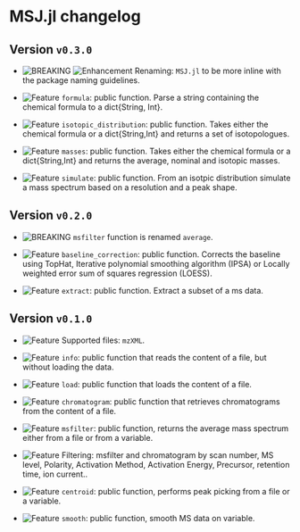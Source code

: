 # MSJ.jl changelog

## Version `v0.3.0`

* ![BREAKING][badge-breaking] ![Enhancement][badge-enhancement] Renaming: `MSJ.jl` to be more inline with the package naming guidelines.

* ![Feature][badge-feature] `formula`: public function. Parse a string containing the chemical formula to a dict{String, Int}.

* ![Feature][badge-feature] `isotopic_distribution`: public function. Takes either the chemical formula or a dict{String,Int} and returns a set of isotopologues.

* ![Feature][badge-feature] `masses`: public function. Takes either the chemical formula or a dict{String,Int} and returns the average, nominal and isotopic masses.
* ![Feature][badge-feature] `simulate`: public function. From an isotpic distribution simulate a mass spectrum based on a resolution and a peak shape.

## Version `v0.2.0`
* ![BREAKING][badge-breaking] `msfilter` function is renamed `average`.

* ![Feature][badge-feature] `baseline_correction`: public function. Corrects the baseline using TopHat, Iterative polynomial smoothing algorithm (IPSA) or Locally weighted error sum of squares regression (LOESS).

* ![Feature][badge-feature] `extract`: public function. Extract a subset of a ms data.


## Version `v0.1.0`
* ![Feature][badge-feature] Supported files: `mzXML`.

* ![Feature][badge-feature] `info`: public function that reads the content of a file, but without loading the data.

* ![Feature][badge-feature] `load`: public function that loads the content of a file.

* ![Feature][badge-feature] `chromatogram`: public function that retrieves chromatograms from the content of a file.

* ![Feature][badge-feature] `msfilter`: public function, returns the average mass spectrum either from a file or from a variable.

* ![Feature][badge-feature] Filtering: msfilter and chromatogram by scan number, MS level, Polarity, Activation Method, Activation Energy, Precursor, retention time, ion current..

* ![Feature][badge-feature] `centroid`: public function, performs peak picking from a file or a variable.

* ![Feature][badge-feature] `smooth`: public function, smooth MS data on variable.




[github-1148]: https://github.com/JuliaDocs/Documenter.jl/issues/1148
[github-1189]: https://github.com/JuliaDocs/Documenter.jl/pull/1189


[badge-breaking]: https://img.shields.io/badge/BREAKING-red.svg
[badge-deprecation]: https://img.shields.io/badge/deprecation-orange.svg
[badge-feature]: https://img.shields.io/badge/feature-green.svg
[badge-enhancement]: https://img.shields.io/badge/enhancement-blue.svg
[badge-bugfix]: https://img.shields.io/badge/bugfix-purple.svg
[badge-security]: https://img.shields.io/badge/security-black.svg
[badge-experimental]: https://img.shields.io/badge/experimental-lightgrey.svg
[badge-maintenance]: https://img.shields.io/badge/maintenance-gray.svg

<!--

# Badges

![BREAKING][badge-breaking]
![Deprecation][badge-deprecation]
![Feature][badge-feature]
![Enhancement][badge-enhancement]
![Bugfix][badge-bugfix]
![Security][badge-security]
![Experimental][badge-experimental]
![Maintenance][badge-maintenance]
-->
